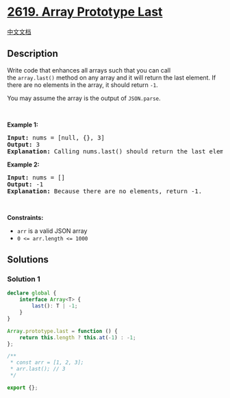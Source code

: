 # [2619. Array Prototype Last](https://leetcode.com/problems/array-prototype-last)

[中文文档](/solution/2600-2699/2619.Array%20Prototype%20Last/README.md)

<!-- tags: -->

<!-- difficulty:Easy -->

## Description

<p>Write code that enhances all arrays such that you can call the&nbsp;<code>array.last()</code>&nbsp;method on any array and it will return the last element. If there are no elements in the array, it should return&nbsp;<code>-1</code>.</p>

<p>You may assume the array is the output of&nbsp;<code>JSON.parse</code>.</p>

<p>&nbsp;</p>
<p><strong class="example">Example 1:</strong></p>

<pre>
<strong>Input:</strong> nums = [null, {}, 3]
<strong>Output:</strong> 3
<strong>Explanation:</strong> Calling nums.last() should return the last element: 3.
</pre>

<p><strong class="example">Example 2:</strong></p>

<pre>
<strong>Input:</strong> nums = []
<strong>Output:</strong> -1
<strong>Explanation:</strong> Because there are no elements, return -1.
</pre>

<p>&nbsp;</p>
<p><strong>Constraints:</strong></p>

<ul>
	<li><code>arr</code> is a valid JSON array</li>
	<li><code>0 &lt;= arr.length &lt;= 1000</code></li>
</ul>

## Solutions

### Solution 1

<!-- tabs:start -->

```ts
declare global {
    interface Array<T> {
        last(): T | -1;
    }
}

Array.prototype.last = function () {
    return this.length ? this.at(-1) : -1;
};

/**
 * const arr = [1, 2, 3];
 * arr.last(); // 3
 */

export {};
```

<!-- tabs:end -->

<!-- end -->
